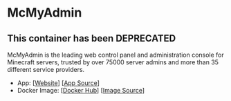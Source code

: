 # McMyAdmin

## This container has been DEPRECATED

McMyAdmin is the leading web control panel and administration console for Minecraft servers, trusted by over 75000 server admins and more than 35 different service providers.

- App: [[Website](https://libraries.io/github/linuxserver/docker-mcmyadmin2)] [[App Source](https://github.com/linuxserver/docker-mcmyadmin2/issues/17)]
- Docker Image: [[Docker Hub](https://hub.docker.com/)] [[Image Source](https://hub.docker.com/r/linuxserver/mcmyadmin2/)]
